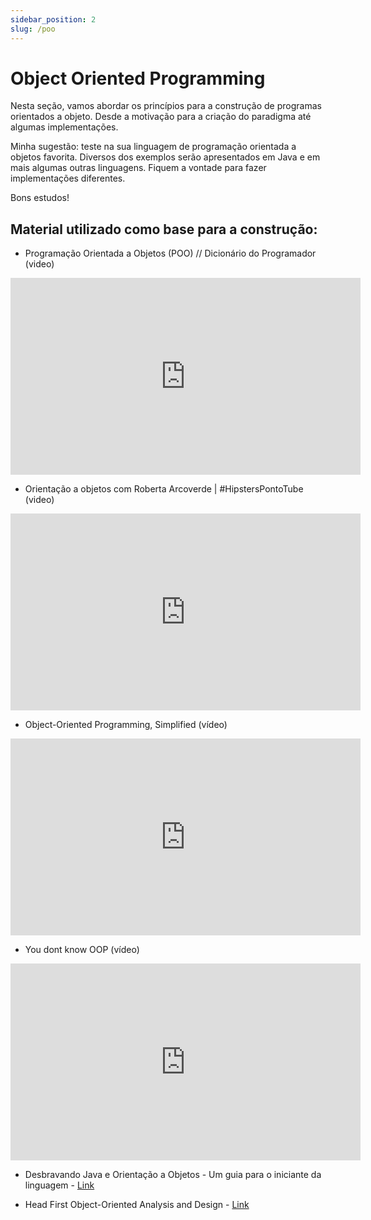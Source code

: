 ```yaml
---
sidebar_position: 2
slug: /poo
---
```


# Object Oriented Programming

Nesta seção, vamos abordar os princípios para a construção de programas orientados a objeto. Desde a motivação para a criação do paradigma até algumas implementações.

Minha sugestão: teste na sua linguagem de programação orientada a objetos favorita. Diversos dos exemplos serão apresentados em Java e em mais algumas outras linguagens. Fiquem a vontade para fazer implementações diferentes.

Bons estudos!

## Material utilizado como base para a construção:

- Programação Orientada a Objetos (POO) // Dicionário do Programador (video)

<iframe width="560" height="315" src="https://www.youtube.com/embed/QY0Kdg83orY?si=vlfbHAU_3uKjar6U" title="YouTube video player" frameborder="0" allow="accelerometer; autoplay; clipboard-write; encrypted-media; gyroscope; picture-in-picture; web-share" referrerpolicy="strict-origin-when-cross-origin" allowfullscreen style={{ 
    display: 'block',
    marginLeft: 'auto',
    maxHeight: '60vh',
    marginRight: 'auto'
  }}></iframe>
  <br/>

- Orientação a objetos com Roberta Arcoverde | #HipstersPontoTube (video)

<iframe width="560" height="315" src="https://www.youtube.com/embed/jpuJ1qrluoU?si=8YDLVhfRWnxwV2BX" title="YouTube video player" frameborder="0" allow="accelerometer; autoplay; clipboard-write; encrypted-media; gyroscope; picture-in-picture; web-share" referrerpolicy="strict-origin-when-cross-origin" allowfullscreen style={{ 
    display: 'block',
    marginLeft: 'auto',
    maxHeight: '60vh',
    marginRight: 'auto'
  }}></iframe>

- Object-Oriented Programming, Simplified (vídeo)

<iframe width="560" height="315" src="https://www.youtube.com/embed/pTB0EiLXUC8?si=OW_nIn0w_OfmUHfZ" title="YouTube video player" frameborder="0" allow="accelerometer; autoplay; clipboard-write; encrypted-media; gyroscope; picture-in-picture; web-share" referrerpolicy="strict-origin-when-cross-origin" allowfullscreen style={{ 
    display: 'block',
    marginLeft: 'auto',
    maxHeight: '60vh',
    marginRight: 'auto'
  }}></iframe>

- You dont know OOP (vídeo)

<iframe width="560" height="315" src="https://www.youtube.com/embed/VRlIGV4gl5Q?si=kfo-LjJIRI3EoU2f" title="YouTube video player" frameborder="0" allow="accelerometer; autoplay; clipboard-write; encrypted-media; gyroscope; picture-in-picture; web-share" referrerpolicy="strict-origin-when-cross-origin" allowfullscreen style={{ 
    display: 'block',
    marginLeft: 'auto',
    maxHeight: '60vh',
    marginRight: 'auto'
  }}></iframe>

- Desbravando Java e Orientação a Objetos - Um guia para o iniciante da linguagem - [Link](https://www.casadocodigo.com.br/products/livro-orientacao-objetos-java?_pos=2&_sid=1b17acec8&_ss=r)

- Head First Object-Oriented Analysis and Design - [Link](https://www.amazon.com/dp/0596008678?ref_=ast_sto_dp&th=1&psc=1)